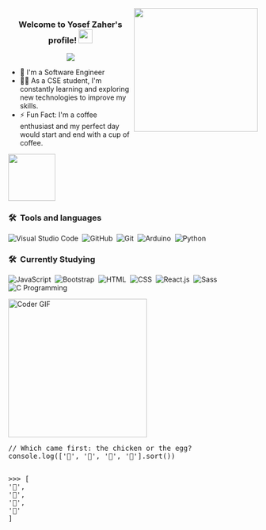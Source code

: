 
<img width="250" align="right" src="https://c.tenor.com/_DOBjnGspYAAAAAM/code-coding.gif">

<h3 align="center">
  Welcome to Yosef Zaher's profile!
  <img src="https://media.giphy.com/media/hvRJCLFzcasrR4ia7z/giphy.gif" width="28">
</h3>

<!-- Typing SVG by DenverCoder1 - https://github.com/DenverCoder1/readme-typing-svg -->
<!-- Typing SVG by DenverCoder1 - https://github.com/DenverCoder1/readme-typing-svg -->
<p align="center">
  <a href="https://github.com/DenverCoder1/readme-typing-svg"><img src="https://readme-typing-svg.herokuapp.com/?lines=Software%20Engineer;Always%20learning%20new%20things&font=Fira%20Code&center=true&width=440&height=45&color=f75c7e&vCenter=true&size=22"></a>
</p> 

- 🏢 I'm a Software Engineer 
- 👨‍💻 As a CSE student, I'm constantly learning and exploring new technologies to improve my skills.
- ⚡ Fun Fact: I'm a coffee enthusiast and my perfect day would start and end with a cup of coffee.

<img src="https://github.com/Govindv7555/Govindv7555/raw/main/49e76e0596857673c5c80c85b84394c1.gif" height="95px" style="max-width: 100%; display: inline-block;" data-target="animated-image.originalImage">

### 🛠 &nbsp;Tools and languages
![Visual Studio Code](https://img.shields.io/badge/-Visual%20Studio%20Code-05122A?style=flat&logo=visual-studio-code&logoColor=007ACC)&nbsp;
![GitHub](https://img.shields.io/badge/-GitHub-05122A?style=flat&logo=github)&nbsp;
![Git](https://img.shields.io/badge/-Git-05122A?style=flat&logo=git)&nbsp;
![Arduino](https://img.shields.io/badge/-Arduino-05122A?style=flat&logo=arduino)&nbsp;
![Python](https://img.shields.io/badge/-Python%20-05122A?style=flat&logo=python)&nbsp;

### 🛠 &nbsp;Currently Studying
![JavaScript](https://img.shields.io/badge/-JavaScript-05122A?style=flat&logo=javascript)&nbsp;
![Bootstrap](https://img.shields.io/badge/-Bootstrap-05122A?style=flat&logo=bootstrap&logoColor=563D7C)&nbsp;
![HTML](https://img.shields.io/badge/-HTML-05122A?style=flat&logo=HTML5)&nbsp;
![CSS](https://img.shields.io/badge/-CSS-05122A?style=flat&logo=CSS3&logoColor=1572B6)&nbsp;
![React.js](https://img.shields.io/badge/-React-05122A?style=flat&logo=react)&nbsp;
![Sass](https://img.shields.io/badge/-Sass-05122A?style=flat&logo=sass)&nbsp;
![C Programming](https://img.shields.io/badge/-C%20Programming-05122A?style=flat&logo=c)&nbsp;


<img align="center" src="https://camo.githubusercontent.com/2309797487e5e969659a3b545c96151807b04120a9cc2985f632ec94ba00c9f3/68747470733a2f2f6d656469612e67697068792e636f6d2f6d656469612f53576f536b4e36447854737a71494b4571762f67697068792e676966" alt="Coder GIF" height="280" data-canonical-src="https://media.giphy.com/media/SWoSkN6DxTszqIKEqv/giphy.gif" style="max-width: 100%; display: inline-block;" data-target="animated-image.originalImage">




<div class="highlight highlight-source-js notranslate position-relative overflow-auto" dir="auto"><pre><span class="pl-c">// Which came first: the chicken or the egg?</span>
<span class="pl-smi">console</span><span class="pl-kos">.</span><span class="pl-en">log</span><span class="pl-kos">(</span><span class="pl-kos">[</span><span class="pl-s">'🥚'</span><span class="pl-kos">,</span> <span class="pl-s">'🐣'</span><span class="pl-kos">,</span> <span class="pl-s">'🐥'</span><span class="pl-kos">,</span> <span class="pl-s">'🐔'</span><span class="pl-kos">]</span><span class="pl-kos">.</span><span class="pl-en">sort</span><span class="pl-kos">(</span><span class="pl-kos">)</span><span class="pl-kos">)</span>

<span class="pl-c1">&gt;&gt;&gt;</span> <span class="pl-kos">[</span> <span class="pl-s">'🐔'</span><span class="pl-kos">,</span> <span class="pl-s">'🐣'</span><span class="pl-kos">,</span> <span class="pl-s">'🐥'</span><span class="pl-kos">,</span> <span class="pl-s">'🥚'</span> <span class="pl-kos">]</span></pre><div class="zeroclipboard-container position-absolute right-0 top-0">



